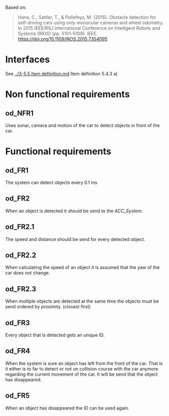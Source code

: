 Based on:
> Hane, C., Sattler, T., & Pollefeys, M. (2015). Obstacle detection for self-driving cars using only monocular cameras and wheel odometry. In 2015 IEEE/RSJ International Conference on Intelligent Robots and Systems (IROS) (pp. 5101–5108). IEEE. https://doi.org/10.1109/IROS.2015.7354095

# Interfaces
See [../3-5.5 Item definition.md]() Item definition 5.4.3 a)

# Non functional requirements
## od_NFR1
Uses sonar, camera and motion of the car to detect objects in front of the car.

# Functional requirements
## od_FR1
The system can detect objects every 0.1 ms

## od_FR2
When an object is detected it should be send to the _ACC_System_.

## od_FR2.1
The speed and distance should be send for every detected object.

## od_FR2.2
When calculating the speed of an object it is assumed that the yaw of the car does not change.

## od_FR2.3
When multiple objects are detected at the same time the objects must be send ordered by proximity. (closest first)

## od_FR3
Every object that is detected gets an unique ID.

## od_FR4
When the system is sure an object has left from the front of the car. That is it either is to far to detect or not on collision course with the car anymore regarding the current movement of the car. It will be send that the object has disappeared.

## od_FR5
When an object has disappeared the ID can be used again.
